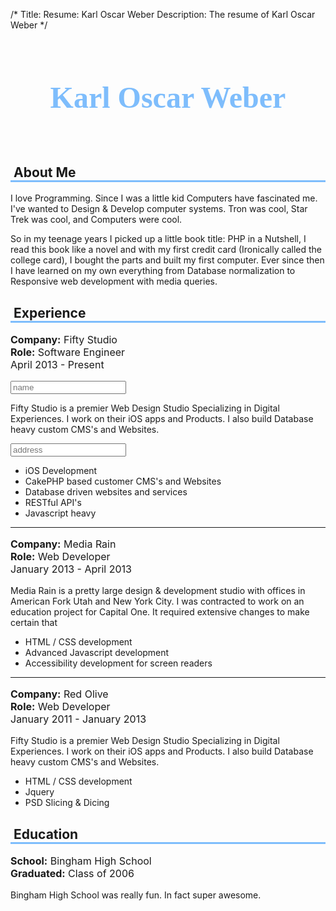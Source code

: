 /*
Title: Resume: Karl Oscar Weber
Description: The resume of Karl Oscar Weber 
*/
<div class="resume">


<h1 style="text-align:center;font-size:3rem;color:#7ebdfc;font-weight:bold;font-family:Georgia;margin:5rem 0rem;">Karl Oscar Weber</h1>

<h2 style="text-align:left;border-bottom:3px solid #7ebdfc;padding-left:5px;">About Me</h2>

I love Programming. Since I was a little kid Computers have fascinated me. I've wanted to Design &amp; Develop computer systems. Tron was cool, Star Trek was cool, and Computers were cool.

So in my teenage years I picked up a little book title: PHP in a Nutshell, I read this book like a novel and with my first credit card (Ironically called the college card), I bought the parts and built my first computer. Ever since then I have learned on my own everything from Database normalization to Responsive web development with media queries.

<h2 style="text-align:left;border-bottom:3px solid #7ebdfc;padding-left:5px;">Experience</h2>

<p style="font-weight:400;font-size:1rem;line-height:1.25rem;"><strong>Company:</strong> Fifty Studio<br><strong>Role:</strong> Software Engineer<br>April 2013 - Present</p>

<input name="something" type="text" placeholder="name">

Fifty Studio is a premier Web Design Studio Specializing in Digital Experiences. I work on their iOS apps and Products. I also build Database heavy custom CMS's and Websites.

<input name="something" type="text" placeholder="address">
<ul>
	<li>iOS Development</li>
	<li>CakePHP based customer CMS's and Websites</li>
	<li>Database driven websites and services</li>
	<li>RESTful API's</li>
	<li>Javascript heavy</li>
</ul>

<hr>

<p style="font-weight:400;font-size:1rem;line-height:1.25rem;"><strong>Company:</strong> Media Rain<br><strong>Role:</strong> Web Developer<br>January 2013 - April 2013</p>

Media Rain is a pretty large design &amp; development studio with offices in American Fork Utah and New York City. I was contracted to work on an education project for Capital One. It required extensive changes to make certain that 

<ul>
	<li>HTML / CSS development</li>
	<li>Advanced Javascript development</li>
	<li>Accessibility development for screen readers</li>
</ul>

<hr>

<p style="font-weight:400;font-size:1rem;line-height:1.25rem;"><strong>Company:</strong> Red Olive<br><strong>Role:</strong> Web Developer<br>January 2011 - January 2013</p>

Fifty Studio is a premier Web Design Studio Specializing in Digital Experiences. I work on their iOS apps and Products. I also build Database heavy custom CMS's and Websites.

<ul>
	<li>HTML / CSS development</li>
	<li>Jquery</li>
	<li>PSD Slicing &amp; Dicing</li>
</ul>

<h2 style="text-align:left;border-bottom:3px solid #7ebdfc;padding-left:5px;">Education</h2>

<p style="font-weight:400;font-size:1rem;line-height:1.25rem;"><strong>School:</strong> Bingham High School<br><strong>Graduated:</strong> Class of 2006</p>

Bingham High School was really fun. In fact super awesome. 